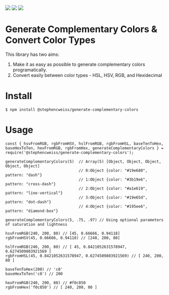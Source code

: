[![](https://img.shields.io/npm/v/npm.svg)]([![](https://img.shields.io/github/manifest-json/v/:user/:repo.svg)](https://github.com/stephencweiss/generate-complementary-colors))
[![](https://img.shields.io/github/manifest-json/v/:user/:repo.svg)](https://github.com/stephencweiss/generate-complementary-colors)
[![](https://img.shields.io/github/languages/code-size/badges/shields.svg)]([![](https://img.shields.io/npm/v/npm.svg)]([![](https://img.shields.io/github/manifest-json/v/:user/:repo.svg)](https://github.com/stephencweiss/generate-complementary-colors)))


# Generate Complementary Colors & Convert Color Types

This library has two aims:
1. Make it as easy as possible to generate complementary colors programatically.
2. Convert easily between color types - HSL, HSV, RGB, and Hexidecimal

# Install

`$ npm install @stephencweiss/generate-complementary-colors`

# Usage

```
const { hsvFromRGB, rgbFromHSV, hslFromRGB, rgbFromHSL, baseTenToHex, baseHexToTen, hexFromRGB, rgbFromHex, generateComplementaryColors } = require('@stephencweiss/generate-complementary-colors');

generateComplementaryColors(5)  // Array(5) [Object, Object, Object, Object, Object]
                                // 0:Object {color: "#19e680", pattern: "dash"}
                                // 1:Object {color: "#3b19e6", pattern: "cross-dash"}
                                // 2:Object {color: "#a1e619", pattern: "line-vertical"}
                                // 3:Object {color: "#19e65d", pattern: "dot-dash"}
                                // 4:Object {color: "#195ee6", pattern: "diamond-box"}

generateComplementaryColors(5, .75, .97) // Using optional parameters of saturation and lightness

hsvFromRGB(240, 200, 80) // [45, 0.66666, 0.94118]
rgbFromHSV(45, 0.66666, 0.94118) // [240, 200, 80]

hslFromRGB(240, 200, 80) // [ 45, 0.8421052631578947, 0.6274509803921569 ]
rgbFromHSL(45, 0.8421052631578947, 0.6274509803921569) // [ 240, 200, 80 ]

baseTenToHex(200) // 'c8' 
baseHexToTen('c8') // 200 

hexFromRGB(240, 200, 80) // #f0c850
rgbFromHex('f0c850') // [ 240, 200, 80 ]

```